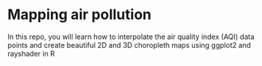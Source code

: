 # Mapping air pollution
In this repo, you will learn how to interpolate the air quality index (AQI) data points and create beautiful 2D and 3D choropleth maps using ggplot2 and rayshader in R
